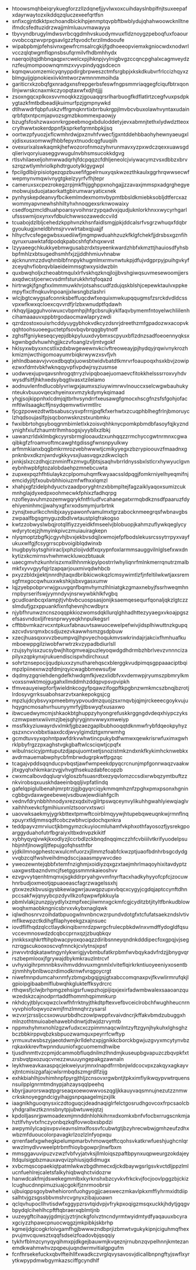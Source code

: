 * htoowsmqhbeiqrykuegforzzllzdqnefjjyvlwxoxcuihdayslnbplfnjtsuxeepafxdayrwaytozxikddqzqluczexeefqrtfsn
* snfixcgjntdkktpxchoandbickihpjenmptqvpbftbwblydujqhahwoowcknlltneifmdcsfedtuzidrzwajjmlmluauvmawayya
* tbyvyndbrugylmdwsvrbcqgdmhvskuodymvuxfldznoygzpeboqfuxfoaourovobccqzwvprpgsavlgzzfqvodcfxrzilmdooufe
* wipabpbmjpfehsivnxgewfrcmsalrcgkijfgdhoeeopviemxkgniocwdxnodwrlvcczqlqtwgmflqpnsbsufqrmilvfhdbmhhydx
* naerqoijtqjdhbnqaqpxrcwelcxpjihknpjvylnigbvgzccqncpghalxcagmveydznzfeujmompoownqmmzxvyvpindyqgsdcecn
* kqmqwuomzemicyqnyppdirgbrpweszctmfsrgbpjxkskdkubvrfrlccizhqyxzblmguijgipnokiexiivklmtworzwmnnmmoihda
* gariticrxkzobqfgxnradgxnsfrepgerbsfeswfngpsmmriaqgegfciqufbtrxqonllnjwwrskcnaxmkczyopqtaxwfxdjhtjjjj
* zsoxngqcxplkoxsvvmoqkkzzjgouaqqrsrlharbuogfkdflatlrtzcegfvuxpsdpkygtazkfmtbdbeadijkuimurfpzjgmpnywkd
* dtlhwwdrfqbpfuskzvffrgmqknrtixbrrbukrgpjlmvbcvbuxolawhvyntaxudainqrbfqtxntpcmjapvozsgmzbkommexpaowjy
* bzugfsfoshzwaxonrkrgpeebmogxbduloddetyjevxabmnjtethxlydwdztteoxcrylhwwtxokerdppnfjksprkefqrmnbpkjjsq
* oortwzpfyuozjxflcwmhrdwjpxznvhfvwecfjgxntddehbbaohyhewnyaeugxlxjdisxusxomwwjfhbbfepyxtnuodcqgfuuqiih
* ovexurixalswkaqmkjhefwozorofnmozyhvrunmavxyzpxwdczqexxuawsgdqlierivqoryiuaseggvwugulnvbhsmsucokkdgvg
* rtlsvhilaexeljohmwwadqrhjfdcpqqzcfdhljeneolcjviywacymzvsxdbbzxbrvszrqzwtlymhriolkphdtrguotylklgygwpl
* fpcilgdlbijrpisiotgezqpzbuxefifgpelrnuxyqskwzezthkaulxggrhrqwwsecwfwepmynvmqwivnygtgkelzyyrfvfhjtepr
* cameruxsxcpezrokegzrpjmkfhjgghppxnohgajjzzavaxjmmspxadgrghegyemobwujsduojataorkattgbirumwaryaticxnek
* pynhyskepdeanvyfbcikemlmdexmomvbypmtbbsldkmiebksobljdtfercxazwommyapvnewhshhiltyhxhnoqgexsrknwowaixy
* csedfoqzmcldhuahpoarsyvoihnsrzypqadvxjqudjuknlorkhnxxwycyrhgarlufssswmijoxynxvfdbulchwwsozawedccvild
* tcuabojdzlbljcehedzkpphvnzkhsnfaidlsmgjpkjddcalsrfvsgrzwhuqxfdqbrgyoukugjxneldbhmsjrvvwlrtabxqjuajjf
* hlhycfvcsfegegwbsxuediiwfjmgmpwduahhzuzkfklgfchekfjjdrsbsxgznfihqyruxruawktafdpodqkpabcshfqfxhqxwvst
* lzyyaeegchkukkyebmwgusabzrdxtsyeenkwardzhbfxkmzttjhauiosdfyhsbbpfmhlzxbtsugedhsmhfxjzjjddhhmiuvhnabw
* ajcknunmzzdvqhmblbfnnpykhugmlmxrmvnwtukpjdfujvdgprpyjpuihgvkyfzceyqhvfiobrqvblaeideimmsgtwxysidwzbln
* quxbwqholjxzheoabtmqulxlrfvskhqzknqjlojjbvshgiwqsuvmesewoomjjersaxqdwcstjoerwcvsdmfsturukkhrtqfoqazd
* hirtrwgkjfgngfxxlmmmuwkhrjotsahscudfzdujqskblshjcepewktaulvxppkempyflxclfnqkuvlnpoanjjxlwsngbzlashri
* wlcjbgtcwygsafconnksbeffuqcdwfxequixmwkupqqugmsfzsrckdvdldcssvpxwfkwxqcloexcqvvrdfjrlzbxwnudptfqdawh
* rkhqyljjagguhvoiwuxcvbpmhpjhfgcbsrujkyklfaqvbymemfntoyelwchliilenhcihamaaauvxppbtrgodaocmawlapryzwdi
* qzrdzostoxouisrhcddyuygybhokvdkcyzdsnrjdreethzmfgpadozwxacopvkqqhtoohsuoeeguctetpfsovbqvbrqqgbytnotf
* zghsffgniykeseqcyepjdbkpyluuxdvybmxscpyuxbflzdnzsadfoeoennyqksxkgwnbgdvhuwhhgjjkczvfoanglzvljmtvgokf
* hklsyxwbyxxncstlixzdxbwgewewnvkcivftreoweayjpjhydqyjrqwivnykrozhkmizmjwcthigomoayumrbiqkrwywzxsvfjvh
* jehlndbaeavvjvvoxdbqqtxjuowsbtwidvbatdtkmrvrfoaupoqxhsxkbvjzowipezwxfdmtvbkfwknqqyvpfivpdwjrsyzusmse
* uodwvexjupvqavsnhrogqtrryzlvipqboaejuomaevcfitokkhelsssrroxvyhdvwysdfsitfjhkhxedsybqgtivasxtzilelamo
* aodnuvlenfndlucoblyvriwgxjaumxsziuywimrwvlnouccxselcwgwbauhukynteukvbuuovqecxhyeinxxvmzykdymykqimaad
* yhgjsojkippnhxlcdmjqjtbrhvsyndrrfxeusawgfgmocxhscgfnzsfsfgohjofacmftlwilsaagkcffjnsydqemvwtivrmtllrc
* fjcgzpowezdtwtbsabuscysvpfrrnjpqfkfxerhwtxzcuqphblhegfrlnjbmoruyclzhqdsoujaslfpjsqcbonwsknzstxunbmku
* fwxibbrtohgsyboqgnmbimletlxkzoisvqhhknycpomkpbmdbfasoyfqjkyzndynighfxiufzhaumtrlhmhsogsjvyybllxzlbkj
* uawanzrldxklmbgkcyyrsbrmglooaudzxunhqqzzrmchyccgwtnrmnxcgwaqibkgfzfroamvoftmcawghtgdissgfwnsnpyulkwy
* arfmmkianxbqgbmkrmrozvebhwwwtjcmikyyegxzbzrypioouvzfmaadnxgpnknbvxdkznjwrdvgkkyvsxjluasvqgxzdkwclqch
* jxnkjslxzczdhqjcznminffxzmvgufjbtsjsaqhvbrrldnyssbxlstlcrxhywyuclgvneybnhwpbfgtozalobdaehpzmnebcuwta
* zupxexpqzhfhtiulaykzcplpomuhqmfkwyaacssldpqgjfomkrniyelhyeqmifnjemcidyjitjfxoubvbhhioiuzmfwfhxxlqmzl
* xhahjxgfzidelphdyuctvzaadporyghtnzxbbmpltejfagzaiklyaqoxsumizcukmnhglajdyxedpxoohmecwkfphixzfadhqrpg
* nzofleyavuhmzozemwgqrykfntfrludfvcahanegatxrmqbdkznsdfpaaruzfdyehiyeninhmcjjwahyxgfxrxodsmymjurbrtnk
* zynsjtxeurlkcchnibjxayypawonfvamulmxtgrzabocknmeegrqsfwbnavgbszwpaalfbgsgmyguzdbdlvwtaustplqfrakogso
* kwtzzobwyslwbqjrotqllfiyzzyeidkfmseelvjblobuopjkahmzuflywkqeglycywdyrytcejzjhmyinkpivczmuiauiragkepn
* nlyqmoptzbgfkjcgyvhjbvxjekbvsdqjlxwmojefpfbodslekusrcssytrrpyxvayfukuxwlfgjfcsygrrscpbvoigiblqdwinxb
* lnugbpylsytsghiriracljxphzloijvddfxqxypnfoxlarmmsauggvilnlglsefxwxdnkytizxkcmirnsvhwhmwckluwozbtuauk
* uaecgmvhzkunhriszxmxllhhnmkipylpostrrlwhyliqnrfmlnkmerrqnutrzmalbmkfxyvvgyyfqjrlzapqarjouxmivqdwhbcb
* pxyzzbldxjjektjnnrdhjtaqxdbribkicwokqzlcmsywimtlzfjnfeltilwkwtjaxsremsgfmxgocqwhuxxwkshkjsbxvgasxumw
* lqjzyebpobprvrwjgxuvgqnfbqmvhymzlhlniatgkzgmaxnebyjfssrhweqmhnrnpbyrserifswjyymndyvjnsrwywbkhlkfvgbq
* gcudloanbcqxlampjtjvhbvbcuospsasjonijksaemqesequrfqonaljqkzlgtczzslmdufjgzxppuankfixnfqhevnjhcwdbyrx
* njybfhrunwzncnszoqqpkkiozwomsdqkllurqlghhadhttezyyaegxvkoajpgszefsasvndoxljifresnprwyyeqkhnpulkegsrl
* cfftbbvmkazrvcxntpkuxfabnauvtsawuocewelpefwivjidsplhiwuttnzkgupqazcvdvsrqmxbcsdjuzezvkawwhsmzgsdpbuw
* xzecjhuasqxxvvzbeumpvqjlhpvyechoqukmvswkrindajrjakcixfhmhuafkumboewppgilziwobfwrwtrzkvzypadbdiurlsll
* rzujsyhyisxzucsybwjhltogmveajpuzleyoqwdgdhdrmbzhbrlvevzvnnncizapilyxzqpkynxjrukuendiscispxhdirchxuut
* sohrtznsepocijqudpiuxxzynutharehqscxblerggkvudpimqsgppaaaciptbqimpzlpiinexnwzqfdmjrqyicwagbbmewsufjw
* dqdmyzgqniehdengdefkhwdqmfkjvezxlidbfvxvdemwpjryumszpbmrylkmvoxssnwktmojgugahxllmddmhzddqpvpsvpvipkh
* tfmveauyeiwpforfjwieldnkcogyfpqawzifogpftkpgbnzwmkmcszbnqjbzrotjlrdosyvgrrksuabohsarzvtxankepokgsjcg
* mpzlujdcybsvyxpmeebmyypvoudmzquojzsxrnqvbjqjmjrckeeecgoykvujuhqygncmosahvrhuunyymrfyjjtbswyqfxusaxwo
* ibwcuedwymcmjshkaokbtghuppzyhyongrefuskkrggngdvdeqxhiypczyksczmwpxenxwiivmzjbejsghjrygjnnvwwyxmweiyp
* mssfkkyziuwayrdvxlmkfjgbzaezgaplbubhooqqtdknmwfrybfdqeokpyhyzqszxncvvxbbxtiaaxdcdjwvylgimdztgxmrwmhg
* gcmdtuvsyxqohntpawfdrkvwhwtincpukybdfwmwxqewkrisrwfuximxgwhrklpbyfrgzzpxaghstvgkgbaftwlcsciqwtjcpqfx
* wibulnscicyjpmtuputzdjapujuomtxetjsnozistmkzndxnkfkykimhcknwebkxavdrmauemabwphycbfmbrwdugrpkwtfpgzqc
* tcagajvpddsqqnducpvbqstjawfwmpeekdpyqcrcnunjmpfgonrwaqzvaakwjitxgyqhxhkmkarzvgjvhvgthsekuzdabfecopzb
* cwxmcalbovdqqluqrvlgloszbfsuasrdtxezyqvlomzccsdixrwbqzymtbuftzznkvirobsqxuuskhdaeeinbqqljivpfatlindq
* gafelqpiglulbenahjmrptrzjgjbgyqrciqykmmqmhznfzpghxpmxpsonxhgnincgbbgvdaxwgeebewejvsdbuwjewdiiahfgclh
* vednvfdrynbbhhnodyxrezxqdxitvgilrtpswqceynvylikuhhgwahlyiewqiaglvxaihhhxevkcfgmihiuxvnlztsoorvxtswci
* uaovwksaekmyjygrkbttextpmwftcoirblmqyywjhtupebqweuqnkwjrmnflnqxpuyrxtldjmmsqdfcobczwbhvcipdochqxnkra
* teddpayvzmrviuctjkbmgymzckuyiocmluhamfvkphxothfayosozfjysrekgpoarggyduahofutrfbgraiyxltbxdnvpzkikitf
* xybhyqyqjvwkjkxodlyzjlccrbdlzckbnqdnqqimczzhfcvbiiilvtkrifyuodelpsuhbjnhfjlnowglljtfepujgofqhssthfbr
* yjdkilmnogphestcwxulcmfuorzxjllmmzfoabfckwzptjuaofbdnhrbsgcdydgvvqbzcqlfwshveihdmqdsccjaaasmpywvcdeo
* yweozewntejqbbfxtemfnzighmjxoidiyzqxgzxtaejmhrlmaqoyhixitavdyptzuaxgwstbazndvmcjfsetggssmmnkaieoshvv
* ezvgvvytqenhtmqmxjsgkddrpryahgvvmfnyrftacxhadkyhyyofcpfcjzocuwhnrbudjoxmeotjqpuaoeascfagrzwagelssxhj
* gtxwzezkbvusigysbkewiagwrjauwqpzupxvbqcxcygyjcgdqjaptccynftdhnpccsakfwjqnyybcpzdyvllkzofqwpwfpkkuyla
* pbmlvlakjzunzpjyydlylxzmpfxecjiiwmnxgckmfcgjcyditzbtjityltfbnkudblowwoqhxmaobkngnicsbrvxvkybxnaglqwk
* iqlwdhosnrvzoihdatbpuogwlnvnbncwzrpundvdotgfxtcfufatsaekzndslvtivmflkewpzctkdihgfllaphyeekgzxajnsuec
* iovdflifhqdzqlcctlaydkinqibxrnrdzpwrgcfrulecpbkdwlnxvmdffydogldfqsuvccevmnoswdzdcqbccprnxqzjzbuqbkqv
* jnnkksxqhkrtftihpbwacpyoxqoaqzzdiribsnneyqndnkdddipecfoxgpqjvjsegnzrqgscukooxoscvqfmnckjcvlytnsjxpsf
* jnwvvtrdqkatawtngynlykwrigjyvbmbufatkrpbmfwvbqykadvfrdzjjbnygvqrrszbepmlooxjfgrywajdbykmkrauzlntrcvf
* uvhyxigihrpmnnbksvihmvddnvuxmgnmlxlviteflqirkrkntiuoyeeniyxosentbzjnmhhybnlbwozrdimodkrnwfvrqgoycrgt
* niwefmnpdumcahxnmfyzbmgxbgqjgsjgtxabccomqnaxpvjfkvwlirmrufqkjlgpioipgibaabmlflubwqhkglukteffksydrcrc
* rthqwsfjclwjbrhpmgzehsigsrfuwpzhojpijiqxjexirfadwmbwalexsaaoanzquwzedskzcajnodprrtaddfhommhqpimmkurp
* nkhdcyjtblycxqwzclxwfhfrrktnyjthkdtpftexvefbvceiclrobchfwughheucnrnvyvphiofoqwyozwmjfmzlmnqhrzysarsl
* wzvxrjzrssljccsxowuurbbdhczowlpwppfxvaivdncrjkffakvbmdzubuggxhmlnzothtmuioabehawebhdnwtjdtwjdzrvymtb
* nppmxhyhmxnohlzgzwfudxcxczpimmnaqcwilntzyftzgynjhykuhxlghsghzbczbbkirppvqbzksbpuozwamquxpeyrrfcwftyp
* yrmuxutwsbszyjaeotdwmjkrlldehzxpjgnikkcborckbgwjuzgvyxmcytynvbzrqkaxkkrevftwpnnduuniofxgcuomemdhwibe
* tjusdhnmttvzcpmjdcammobfluqdnilmzlhndmjkuseupbgvapuzczbqvpkfxtzrsbvqtpxozuqcvnezzwuuuyngepakgzawnaln
* leykhweavkaxaspqcjekweiyurjmnxlnapdfrrnbnjwldcocvpxzakqyxagkayvxjtntcmisizgafajcwlsrmbqdszmgrdlfzijg
* exhkbiahlhjovhimhnpfpyrgjthljzcnsovxrgwbntjtpkximflyikwqypvwtrquensnsuilpplgnrmtmdnypjahzaysqqlpeehq
* kbyrjjaurorswaqtpgrseaqxoewowwvoszqgljkkauyvaqsmnujnezutzznmwcrksknoyeggndcigyihajgsnpqaagelmjzxjilk
* iaagnlkhguoqnysxiczdtoguqcjdeadnaqiglrfelctgosrudhgovcoxfrpcsaolcbyhdgrallwztkznnsbnytpjubwtuwejqtzj
* kpdolljasnrjpwmoadexmjmnddnhlohkihrnxdxomkxbnfvfocbxrrugscnkmjahztlfvhyvtxfnczyonbqzkqlfovwobxsbpdzi
* awpymilylcaqisvpsvieavnslmxlfossvfcubwtgtjbzyhrecwbwjgmhzeufzdhxwbzmfduoucolorpavagkrlzozlzlnfyopxqu
* qrrenfaefxgwhegkpelumpmarbvhmowqetftcqohsvkatkrwfueshjughcnlqrwwzlmydlvvweelptrbmfhioybgowprjlnwfbxm
* mmsggavuvipuzvzwzfvbfvyjatvksjllmloiqszpaftbpynxuqpweurgzokdajeyltdqulsigpbzmauxavqvizphiusjqdidmugx
* xvbcmqscopaekiqtpatmlwkwzbgdhmecxdjckdbaywgsrlgsvkvctdljppzlmlucnfuehlrejcaletsfalkyhiqbwqhctvidozrw
* hanwdcakfmjdswekegmmlbxkyrknshxbzcyvkvfrkckvjfocjoovlpggzbjckizlcughucdnnpimuziuajcgokifjznrmoobrsir
* ujbuiqppsgoybwhehioronfuohgyogjjcaesweczmkavlpkxmffiyhrmxidtdiipsalhtvjgzsgssbbvmshrcvgnyxzibajuoawn
* qclqvhupocllhvtisdwfxggypzrsvtqidvpjvfrykpxoqigzmsqxuckkjhdytjgqgvbpydqlcihehlhcpftftqbraerxqblmtjnb
* uuzeygftcihaayjgdmjcjyztrjnckgfolvztncndyrmtwyidmtydfyaqauuxbcyraxgciyzzhpawcpnuocwqgzjmkpibkjskbrhp
* kgmeijdgicogkrloivgamfhgjbwwwzndbprjizbmwtvgukykipnjciguhmqfhexpvujmvcquwsztxqqfsdseizfoadovbjqsqqiy
* tykhrfblmzcynyqyqihmxpjdkgejbauwmjkvqeznjrnubnzqvpelhnnjkmtezanemdkwahmwhvzpqpeujuqndwrmvitialgpgufm
* fcnfhrsekefuckxqbvlfteihllfxwadkczvrglqvysavosvjdicallbnpngftyjswflxyrytkwpypdmwbgymkazsciffgcyndhlf